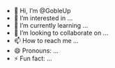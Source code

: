 - 👋 Hi, I’m @GobleUp
- 👀 I’m interested in ...
- 🌱 I’m currently learning ...
- 💞️ I’m looking to collaborate on ...
- 📫 How to reach me ...
- 😄 Pronouns: ...
- ⚡ Fun fact: ...

<!---
GobleUp/GobleUp is a ✨ special ✨ repository because its `README.md` (this file) appears on your GitHub profile.
You can click the Preview link to take a look at your changes.
--->
